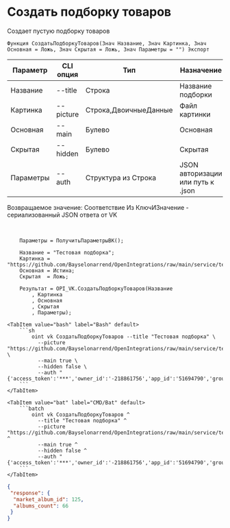 ﻿---
sidebar_position: 3
---

# Создать подборку товаров
 Создает пустую подборку товаров



`Функция СоздатьПодборкуТоваров(Знач Название, Знач Картинка, Знач Основная = Ложь, Знач Скрытая = Ложь, Знач Параметры = "") Экспорт`

  | Параметр | CLI опция | Тип | Назначение |
  |-|-|-|-|
  | Название | --title | Строка | Название подборки |
  | Картинка | --picture | Строка,ДвоичныеДанные | Файл картинки |
  | Основная | --main | Булево | Основная |
  | Скрытая | --hidden | Булево | Скрытая |
  | Параметры | --auth | Структура из Строка | JSON авторизации или путь к .json |

  
  Возвращаемое значение:   Соответствие Из КлючИЗначение - сериализованный JSON ответа от VK

<br/>




```bsl title="Пример кода"
    Параметры = ПолучитьПараметрыВК();

    Название = "Тестовая подборка";
    Картинка = "https://github.com/Bayselonarrend/OpenIntegrations/raw/main/service/test_data/picture.jpg";
    Основная = Истина;
    Скрытая  = Ложь;

    Результат = OPI_VK.СоздатьПодборкуТоваров(Название
        , Картинка
        , Основная
        , Скрытая
        , Параметры);
```
    

 <Tabs>
  
    <TabItem value="bash" label="Bash" default>
        ```sh
            oint vk СоздатьПодборкуТоваров --title "Тестовая подборка" \
              --picture "https://github.com/Bayselonarrend/OpenIntegrations/raw/main/service/test_data/picture.jpg" \
              --main true \
              --hidden false \
              --auth "{'access_token':'***','owner_id':'-218861756','app_id':'51694790','group_id':'218861756'}"
        ```
    </TabItem>
  
    <TabItem value="bat" label="CMD/Bat" default>
        ```batch
            oint vk СоздатьПодборкуТоваров ^
              --title "Тестовая подборка" ^
              --picture "https://github.com/Bayselonarrend/OpenIntegrations/raw/main/service/test_data/picture.jpg" ^
              --main true ^
              --hidden false ^
              --auth "{'access_token':'***','owner_id':'-218861756','app_id':'51694790','group_id':'218861756'}"
        ```
    </TabItem>
</Tabs>


```json title="Результат"
{
 "response": {
  "market_album_id": 125,
  "albums_count": 66
 }
}
```
